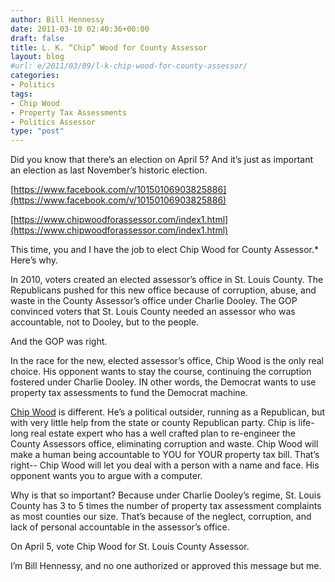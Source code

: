 ```yaml
---
author: Bill Hennessy
date: 2011-03-10 02:40:36+00:00
draft: false
title: L. K. “Chip” Wood for County Assessor
layout: blog
#url: e/2011/03/09/l-k-chip-wood-for-county-assessor/
categories:
- Politics
tags:
- Chip Wood
- Property Tax Assessments
- Politics Assessor
type: "post"
---
```


Did you know that there’s an election on April 5? And it’s just as important an election as last November’s historic election. 

 

[https://www.facebook.com/v/10150106903825886](https://www.facebook.com/v/10150106903825886)

 

[https://www.chipwoodforassessor.com/index1.html](https://www.chipwoodforassessor.com/index1.html)

 

This time, you and I have the job to elect Chip Wood for County Assessor.*
Here’s why.

 

In 2010, voters created an elected assessor’s office in St. Louis County. The Republicans pushed for this new office because of corruption, abuse, and waste in the County Assessor’s office under Charlie Dooley. The GOP convinced voters that St. Louis County needed an assessor who was accountable, not to Dooley, but to the people.

 

And the GOP was right. 

 

In the race for the new, elected assessor’s office, Chip Wood is the only real choice. His opponent wants to stay the course, continuing the corruption fostered under Charlie Dooley. IN other words, the Democrat wants to use property tax assessments to fund the Democrat machine.

 

[Chip Wood](https://www.chipwoodforassessor.com/index1.html) is different. He’s a political outsider, running as a Republican, but with very little help from the state or county Republican party. Chip is life-long real estate expert who has a well crafted plan to re-engineer the County Assessors office, eliminating corruption and waste. Chip Wood will make a human being accountable to YOU for YOUR property tax bill. That’s right-- Chip Wood will let you deal with a person with a name and face. His opponent wants you to argue with a computer. 

 

Why is that so important? Because under Charlie Dooley’s regime, St. Louis County has 3 to 5 times the number of property tax assessment complaints as most counties our size. That’s because of the neglect, corruption, and lack of personal accountable in the assessor’s office.   


 

On April 5, vote Chip Wood for St. Louis County Assessor. 

 

I’m Bill Hennessy, and no one authorized or approved this message but me. 
